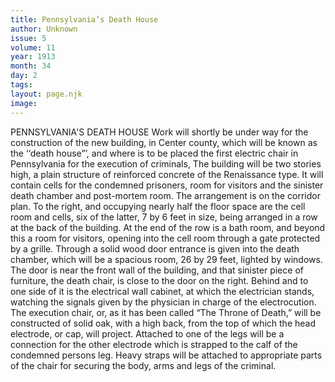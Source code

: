```yaml
---
title: Pennsylvania’s Death House
author: Unknown
issue: 5
volume: 11
year: 1913
month: 34
day: 2
tags:
layout: page.njk
image:
---
```

PENNSYLVANIA'S DEATH HOUSE    Work will shortly be under way for the construction of the new building, in Center county, which will be known as the ‘‘death house”’, and where is to be placed the first electric chair in Pennsylvania for the execution of criminals, The building will be two stories high, a plain structure of reinforced concrete of the Renaissance type. It will contain cells for the condemned prisoners, room for visitors and the sinister death chamber and post-mortem room. The arrangement is on the corridor plan. To the right, and occupying nearly half the floor space are the cell room and cells, six of the latter, 7 by 6 feet in size, being arranged in a row at the back of the building. At the end of the row is a bath room, and beyond this a room for visitors, opening into the cell room through a gate protected by a grille. Through a solid wood door entrance is given into the death chamber, which will be a spacious room, 26 by 29 feet, lighted by windows. The door is near the front wall of the building, and that sinister piece of furniture, the death chair, is close to the door on the right. Behind and to one side of it is the electrical wall cabinet, at which the electrician stands, watching the signals given by the physician in charge of the electrocution. The execution chair, or, as it has been called “The Throne of Death,” will be constructed of solid oak, with a high back, from the top of which the head electrode, or cap, will project. Attached to one of the legs will be a connection for the other electrode which is strapped to the calf of the condemned persons leg. Heavy straps will be attached to appropriate parts of the chair for securing the body, arms and legs of the criminal. 


